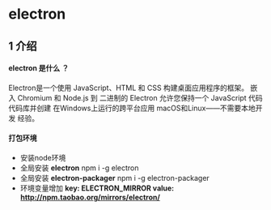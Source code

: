 # electron
## 1 介绍

#### electron 是什么 ？
Electron是一个使用 JavaScript、HTML 和 CSS 构建桌面应用程序的框架。 嵌入 Chromium 和 Node.js 到 二进制的 Electron 允许您保持一个 JavaScript 代码代码库并创建 在Windows上运行的跨平台应用 macOS和Linux——不需要本地开发 经验。


#### 打包环境
-  安装node环境
-  全局安装  **electron**     npm i -g electron
-  全局安装 **electron-packager**   npm i -g electron-packager
-  环境变量增加  **key: ELECTRON_MIRROR       value: http://npm.taobao.org/mirrors/electron/**